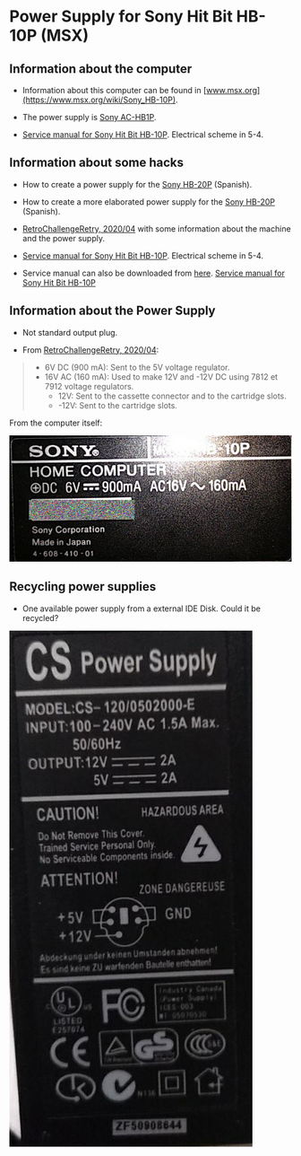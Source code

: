 # Power Supply for Sony Hit Bit HB-10P (MSX)

## Information about the computer

+ Information about this computer can be found in [www.msx.org](https://www.msx.org/wiki/Sony_HB-10P).

+ The power supply is [Sony AC-HB1P](https://www.msx.org/wiki/Sony_AC-HB1P).

+ [Service manual for Sony Hit Bit HB-10P](https://archive.org/details/sonyhb10p10bsm/mode/2up). Electrical scheme in 5-4.

## Information about some hacks

+ How to create a power supply for the [Sony HB-20P](http://fenris78.blogspot.com/2014/01/modificacion-alimentacion-msx-sony-hb.html) (Spanish).

+ How to create a more elaborated power supply for the [Sony HB-20P](https://www.va-de-retro.com/foros/viewtopic.php?t=6294) (Spanish).

+ [RetroChallengeRetry, 2020/04](https://www.raphnet.net/divers/retro_challenge_2020_04/index_en.php) with some information about the machine and the power supply.

+ [Service manual for Sony Hit Bit HB-10P](https://archive.org/details/sonyhb10p10bsm/mode/2up). Electrical scheme in 5-4.

+ Service manual can also be downloaded from [here](https://hansotten.file-hunter.com/manuals-and-guides/). [Service manual for Sony Hit Bit HB-10P](https://hansotten.file-hunter.com/uploads/files/sonyhb10p10bsm.pdf)

## Information about the Power Supply

+ Not standard output plug.

+ From [RetroChallengeRetry, 2020/04](https://www.raphnet.net/divers/retro_challenge_2020_04/index_en.php):

> 
>    + 6V DC (900 mA): Sent to the 5V voltage regulator.
>    + 16V AC (160 mA): Used to make 12V and -12V DC using 7812 et 7912 voltage regulators.
>        + 12V: Sent to the cassette connector and to the cartridge slots.
>        + -12V: Sent to the cartridge slots.

From the computer itself:

![](imgs/hb-10p-specs.jpg)

## Recycling power supplies

+ One available power supply from a external IDE Disk. Could it be recycled?

![](imgs/ps-ide.jpg)
